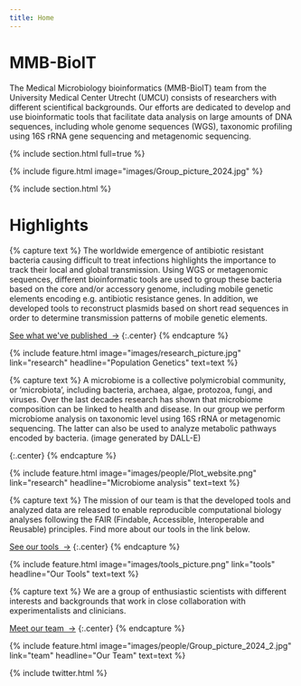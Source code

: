 ```yaml
---
title: Home
---
```


# MMB-BioIT

The Medical Microbiology bioinformatics (MMB-BioIT) team from the University Medical Center Utrecht (UMCU) consists of researchers with different scientifical backgrounds. Our efforts are dedicated to develop and use bioinformatic tools that facilitate data analysis on large amounts of DNA sequences, including whole genome sequences (WGS), taxonomic profiling using 16S rRNA gene sequencing and metagenomic sequencing.


{% include section.html full=true %}

{% include figure.html
  image="images/Group_picture_2024.jpg"
%}

{% include section.html %}

# Highlights

{% capture text %}
The worldwide emergence of antibiotic resistant bacteria causing difficult to treat infections highlights the importance to track their local and global transmission. Using WGS or metagenomic sequences, different bioinformatic tools are used to group these bacteria based on the core and/or accessory genome, including mobile genetic elements encoding e.g. antibiotic resistance genes. In addition, we developed tools to reconstruct plasmids based on short read sequences in order to determine transmission patterns of mobile genetic elements.

[See what we've published &nbsp;→](research)
{:.center}
{% endcapture %}

{%
  include feature.html
  image="images/research_picture.jpg"
  link="research"
  headline="Population Genetics"
  text=text
%}

{% capture text %}
A microbiome is a collective polymicrobial community, or ‘microbiota’, including bacteria, archaea, algae, protozoa, fungi, and viruses. Over the last decades research has shown that microbiome composition can be linked to health and disease. In our group we perform microbiome analysis on taxonomic level using 16S rRNA or metagenomic sequencing. The latter can also be used to analyze metabolic pathways encoded by bacteria. (image generated by DALL-E)

{:.center}
{% endcapture %}

{%
  include feature.html
  image="images/people/Plot_website.png"
  link="research"
  headline="Microbiome analysis"
  text=text
%}

{% capture text %}
The mission of our team is that the developed tools and analyzed data are released to enable reproducible computational biology analyses following the FAIR (Findable, Accessible, Interoperable and Reusable) principles. Find more about our tools in the link below.

[See our tools &nbsp;→](tools)
{:.center}
{% endcapture %}

{%
  include feature.html
  image="images/tools_picture.png"
  link="tools"
  headline="Our Tools"
  text=text
%}

{% capture text %}
We are a group of enthusiastic scientists with different interests and backgrounds that work in close collaboration with experimentalists and clinicians.

[Meet our team &nbsp;→](team)
{:.center}
{% endcapture %}

{%
  include feature.html
  image="images/people/Group_picture_2024_2.jpg"
  link="team"
  headline="Our Team"
  text=text
%}

{% include twitter.html %}

